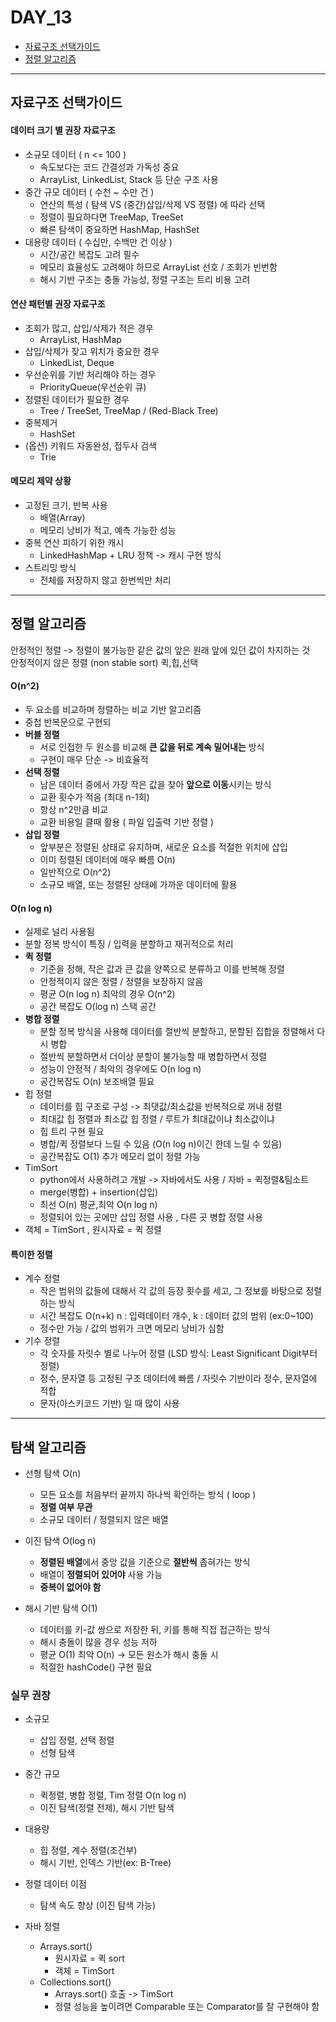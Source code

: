 # DAY_13

- [자료구조 선택가이드](#자료구조-선택가이드)
- [정렬 알고리즘](#정렬-알고리즘)

---

## 자료구조 선택가이드
#### 데이터 크기 별 권장 자료구조
- 소규모 데이터 ( n <= 100 )
  - 속도보다는 코드 간결성과 가독성 중요
  - ArrayList, LinkedList, Stack 등 단순 구조 사용
- 중간 규모 데이터 ( 수천 ~ 수만 건 )
  - 연산의 특성 ( 탐색 VS (중간)삽입/삭제 VS 정렬) 에 따라 선택
  - 정렬이 필요하다면 TreeMap, TreeSet
  - 빠른 탐색이 중요하면 HashMap, HashSet
- 대용량 데이터 ( 수십만, 수백만 건 이상 )
  - 시간/공간 복잡도 고려 필수
  - 메모리 효율성도 고려해야 하므로 ArrayList 선호 / 조회가 빈번함
  - 해시 기반 구조는 충돌 가능성, 정렬 구조는 트리 비용 고려

#### 연산 패턴별 권장 자료구조
- 조회가 많고, 삽입/삭제가 적은 경우
  - ArrayList, HashMap
- 삽입/삭제가 잦고 위치가 중요한 경우
  - LinkedList, Deque
- 우선순위를 기반 처리해야 하는 경우
  - PriorityQueue(우선순위 큐)
- 정렬된 데이터가 필요한 경우
  - Tree / TreeSet, TreeMap / (Red-Black Tree)
- 중복제거
  - HashSet
- (옵션) 키워드 자동완성, 접두사 검색
  - Trie
 
#### 메모리 제약 상황
- 고정된 크기, 반복 사용
  - 배열(Array)
  - 메모리 낭비가 적고, 예측 가능한 성능
- 중복 연산 피하기 위한 캐시
  - LinkedHashMap + LRU 정책 -> 캐시 구현 방식
- 스트리밍 방식
  - 전체를 저장하지 않고 한번씩만 처리

---

## 정렬 알고리즘
안정적인 정렬 -> 정렬이 불가능한 같은 값의 앞은 원래 앞에 있던 값이 차지하는 것<br>
안정적이지 않은 정렬 (non stable sort) 퀵,힙,선택
#### O(n^2)
- 두 요소를 비교하며 정렬하는 비교 기반 알고리즘
- 중첩 반복문으로 구현되
- **버블 정렬**
  - 서로 인접한 두 원소를 비교해 **큰 값을 뒤로 계속 밀어내는** 방식
  - 구현이 매우 단순 -> 비효율적
- **선택 정렬**
  - 남은 데이터 중에서 가장 작은 값을 찾아 **앞으로 이동**시키는 방식
  - 교환 횟수가 적음 (최대 n-1회)
  - 항상 n^2만큼 비교
  - 교환 비용일 클때 활용 ( 파일 입출력 기반 정렬 )
- **삽입 정렬**
  - 앞부분은 정렬된 상태로 유지하며, 새로운 요소를 적절한 위치에 삽입
  - 이미 정렬된 데이터에 매우 빠름 O(n)
  - 일반적으로 O(n^2)
  - 소규모 배열, 또는 정렬된 상태에 가까운 데이터에 활용

#### O(n log n)
- 실제로 널리 사용됨
- 분할 정복 방식이 특징 / 입력을 분할하고 재귀적으로 처리
- **퀵 정렬**
  - 기준을 정해, 작은 값과 큰 값을 양쪽으로 분류하고 이를 반복해 정렬
  - 안정적이지 않은 정렬 / 정렬을 보장하지 않음
  - 평균 O(n log n) 최악의 경우 O(n^2)
  - 공간 복잡도 O(log n) 스택 공간
- **병합 정렬**
  - 분할 정복 방식을 사용해 데이터를 절반씩 분할하고, 분할된 집합을 정렬해서 다시 병합
  - 절반씩 분할하면서 더이상 분할이 불가능할 때 병합하면서 정렬
  - 성능이 안정적 / 최악의 경우에도 O(n log n)
  - 공간복잡도 O(n) 보조배열 필요
- 힙 정렬
  - 데이터를 힙 구조로 구성 -> 최댓값/최소값을 반복적으로 꺼내 정렬
  - 최대값 힙 정렬과 최소값 힙 정렬 / 루트가 최대값이냐 최소값이냐
  - 힙 트리 구현 필요
  - 병합/퀵 정렬보다 느릴 수 있음 (O(n log n)이긴 한데 느릴 수 있음)
  - 공간복잡도 O(1) 추가 메모리 없이 정렬 가능
 - TimSort
   - python에서 사용하려고 개발 -> 자바에서도 사용 / 자바 = 퀵정렬&팀소트
   - merge(병합) + insertion(삽입)
   - 최선 O(n) 평균,최악 O(n log n)
   - 정렬되어 있는 곳에만 삽입 정렬 사용 , 다른 곳 병합 정렬 사용
- 객체 = TimSort , 원시자료 = 퀵 정렬

#### 특이한 정렬
- 계수 정렬
  - 작은 범위의 값들에 대해서 각 값의 등장 횟수를 세고, 그 정보를 바탕으로 정렬하는 방식
  - 시간 복잡도 O(n+k) n : 입력데이터 개수, k : 데이터 값의 범위 (ex:0~100)
  - 정수만 가능 / 값의 범위가 크면 메모리 낭비가 심함
- 기수 정렬
  - 각 숫자를 자릿수 별로 나누어 정렬 (LSD 방식: Least Significant Digit부터 정렬)
  - 정수, 문자열 등 고정된 구조 데이터에 빠름 / 자릿수 기반이라 정수, 문자열에 적합
  - 문자(아스키코드 기반) 일 때 많이 사용
 
---

## 탐색 알고리즘
- 선형 탐색 O(n)
  - 모든 요소를 처음부터 끝까지 하나씩 확인하는 방식 ( loop )
  - **정렬 여부 무관**
  - 소규모 데이터 / 정렬되지 않은 배열
 
- 이진 탐색 O(log n)
  - **정렬된 배열**에서 중앙 값을 기준으로 **절반씩** 좁혀가는 방식
  - 배열이 **정렬되어 있어야** 사용 가능
  - **중복이 없어야 함**
 
- 해시 기반 탐색 O(1)
  - 데이터를 키-값 쌍으로 저장한 뒤, 키를 통해 직접 접근하는 방식
  - 해시 충돌이 많을 경우 성능 저하
  - 평균 O(1) 최악 O(n) -> 모든 원소가 해시 충돌 시
  - 적절한 hashCode() 구현 필요
 
### 실무 권장
- 소규모
  - 삽입 정렬, 선택 정렬
  - 선형 탐색
 
- 중간 규모
  - 퀵정렬, 병합 정렬, Tim 정렬 O(n log n)
  - 이진 탐색(정렬 전제), 해시 기반 탐색
 
- 대용량
  - 힙 정렬, 계수 정렬(조건부)
  - 해시 기반, 인덱스 기반(ex: B-Tree)

- 정렬 데이터 이점
  - 탐색 속도 향상 (이진 탐색 가능)

- 자바 정렬
  - Arrays.sort()
    - 원시자료 = 퀵 sort
    - 객체 = TimSort
  - Collections.sort()
    - Arrays.sort() 호출 -> TimSort
    - 정렬 성능을 높이려면 Comparable 또는 Comparator를 잘 구현해야 함
